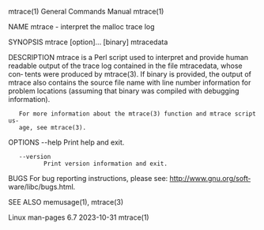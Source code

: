 mtrace(1)                   General Commands Manual                  mtrace(1)

NAME
       mtrace - interpret the malloc trace log

SYNOPSIS
       mtrace [option]... [binary] mtracedata

DESCRIPTION
       mtrace  is  a  Perl script used to interpret and provide human readable
       output of the trace log contained in the file  mtracedata,  whose  con‐
       tents were produced by mtrace(3).  If binary is provided, the output of
       mtrace  also contains the source file name with line number information
       for problem locations (assuming that binary was compiled with debugging
       information).

       For more information about the mtrace(3) function and mtrace script us‐
       age, see mtrace(3).

OPTIONS
       --help Print help and exit.

       --version
              Print version information and exit.

BUGS
       For bug reporting instructions,  please  see:  http://www.gnu.org/soft‐
       ware/libc/bugs.html.

SEE ALSO
       memusage(1), mtrace(3)

Linux man-pages 6.7               2023-10-31                         mtrace(1)
